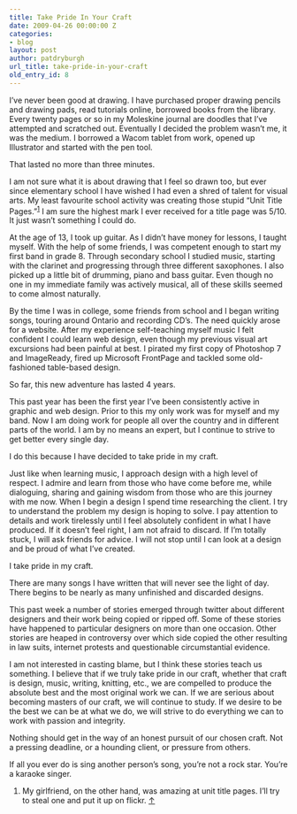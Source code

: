 ```yaml
---
title: Take Pride In Your Craft
date: 2009-04-26 00:00:00 Z
categories:
- blog
layout: post
author: patdryburgh
url_title: take-pride-in-your-craft
old_entry_id: 8
---
```


<p>I&#8217;ve never been good at drawing. I have purchased proper drawing pencils and drawing pads, read tutorials online, borrowed books from the library. Every twenty pages or so in my Moleskine journal are doodles that I&#8217;ve attempted and scratched out. Eventually I decided the problem wasn&#8217;t me, it was the medium. I borrowed a Wacom tablet from work, opened up Illustrator and started with the pen&nbsp;tool. </p>

<p>That lasted no more than three&nbsp;minutes. </p>

<p>I am not sure what it is about drawing that I feel so drawn too, but ever since elementary school I have wished I had even a shred of talent for visual arts. My least favourite school activity was creating those stupid &#8220;Unit Title Pages.&#8221;<sup><a href="#f75178" id="fn1" title="see footnote 1">1</a></sup> I am sure the highest mark I ever received for a title page was 5/10. It just wasn&#8217;t something I could&nbsp;do. </p>

<p>At the age of 13, I took up guitar. As I didn&#8217;t have money for lessons, I taught myself. With the help of some friends, I was competent enough to start my first band in grade 8. Through secondary school I studied music, starting with the clarinet and progressing through three different saxophones. I also picked up a little bit of drumming, piano and bass guitar. Even though no one in my immediate family was actively musical, all of these skills seemed to come almost&nbsp;naturally. </p>

<p>By the time I was in college, some friends from school and I began writing songs, touring around Ontario and recording CD&#8217;s. The need quickly arose for a website. After my experience self-teaching myself music I felt confident I could learn web design, even though my previous visual art excursions had been painful at best. I pirated my first copy of Photoshop 7 and ImageReady, fired up Microsoft FrontPage and tackled some old-fashioned table-based&nbsp;design. </p>

<p>So far, this new adventure has lasted 4&nbsp;years.</p>

<p>This past year has been the first year I&#8217;ve been consistently active in graphic and web design. Prior to this my only work was for myself and my band. Now I am doing work for people all over the country and in different parts of the world. I am by no means an expert, but I continue to strive to get better every single&nbsp;day. </p>

<p>I do this because I have decided to take pride in my&nbsp;craft. </p>

<p>Just like when learning music, I approach design with a high level of respect. I admire and learn from those who have come before me, while dialoguing, sharing and gaining wisdom from those who are this journey with me now. When I begin a design I spend time researching the client. I try to understand the problem my design is hoping to solve. I pay attention to details and work tirelessly until I feel absolutely confident in what I have produced. If it doesn&#8217;t feel right, I am not afraid to discard. If I&#8217;m totally stuck, I will ask friends for advice. I will not stop until I can look at a design and be proud of what I&#8217;ve&nbsp;created. </p>

<p>I take pride in my&nbsp;craft. </p>

<p>There are many songs I have written that will never see the light of day. There begins to be nearly as many unfinished and discarded&nbsp;designs.</p>

<p>This past week a number of stories emerged through twitter about different designers and their work being copied or ripped off. Some of these stories have happened to particular designers on more than one occasion. Other stories are heaped in controversy over which side copied the other resulting in law suits, internet protests and questionable circumstantial&nbsp;evidence.</p>

<p>I am not interested in casting blame, but I think these stories teach us something. I believe that if we truly take pride in our craft, whether that craft is design, music, writing, knitting, etc., we are compelled to produce the absolute best and the most original work we can. If we are serious about becoming masters of our craft, we will continue to study. If we desire to be the best we can be at what we do, we will strive to do everything we can to work with passion and&nbsp;integrity. </p>

<p>Nothing should get in the way of an honest pursuit of our chosen craft. Not a pressing deadline, or a hounding client, or pressure from&nbsp;others. </p>

<p>If all you ever do is sing another person&#8217;s song, you&#8217;re not a rock star. You&#8217;re a karaoke&nbsp;singer.</p>

<div id="footnote">
    <ol>
        <li id="f75178">My girlfriend, on the other hand, was amazing at unit title pages. I&#8217;ll try to steal one and put it up on flickr.&nbsp;<a href="#fn1" title="return to article">↑</a></li>
    </ol>
</div>
